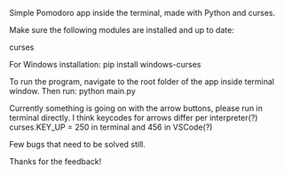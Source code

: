 Simple Pomodoro app inside the terminal, made with Python and curses.

Make sure the following modules are installed and up to date:

curses

For Windows installation: pip install windows-curses

To run the program, navigate to the root folder of the app inside terminal window.
Then run: python main.py


Currently something is going on with the arrow buttons, please run in terminal directly.
I think keycodes for arrows differ per interpreter(?) curses.KEY_UP = 250 in terminal and 456 in VSCode(?)

Few bugs that need to be solved still.

Thanks for the feedback!
